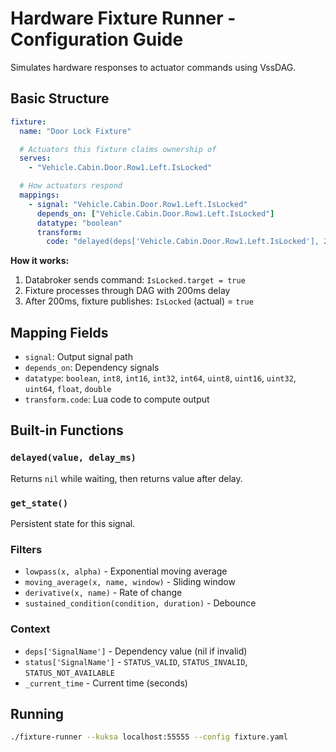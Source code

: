 # Hardware Fixture Runner - Configuration Guide

Simulates hardware responses to actuator commands using VssDAG.

## Basic Structure

```yaml
fixture:
  name: "Door Lock Fixture"

  # Actuators this fixture claims ownership of
  serves:
    - "Vehicle.Cabin.Door.Row1.Left.IsLocked"

  # How actuators respond
  mappings:
    - signal: "Vehicle.Cabin.Door.Row1.Left.IsLocked"
      depends_on: ["Vehicle.Cabin.Door.Row1.Left.IsLocked"]
      datatype: "boolean"
      transform:
        code: "delayed(deps['Vehicle.Cabin.Door.Row1.Left.IsLocked'], 200)"
```

**How it works:**
1. Databroker sends command: `IsLocked.target = true`
2. Fixture processes through DAG with 200ms delay
3. After 200ms, fixture publishes: `IsLocked` (actual) = `true`

## Mapping Fields

- `signal`: Output signal path
- `depends_on`: Dependency signals
- `datatype`: `boolean`, `int8`, `int16`, `int32`, `int64`, `uint8`, `uint16`, `uint32`, `uint64`, `float`, `double`
- `transform.code`: Lua code to compute output

## Built-in Functions

### `delayed(value, delay_ms)`
Returns `nil` while waiting, then returns value after delay.

### `get_state()`
Persistent state for this signal.

### Filters
- `lowpass(x, alpha)` - Exponential moving average
- `moving_average(x, name, window)` - Sliding window
- `derivative(x, name)` - Rate of change
- `sustained_condition(condition, duration)` - Debounce

### Context
- `deps['SignalName']` - Dependency value (nil if invalid)
- `status['SignalName']` - `STATUS_VALID`, `STATUS_INVALID`, `STATUS_NOT_AVAILABLE`
- `_current_time` - Current time (seconds)

## Running

```bash
./fixture-runner --kuksa localhost:55555 --config fixture.yaml
```
